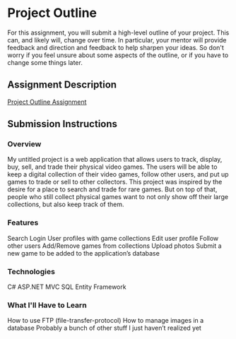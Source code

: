 # Project Outline
For this assignment, you will submit a high-level outline of your project. This can, and likely will, change over time. In particular, your mentor will provide feedback and direction and feedback to help sharpen your ideas. So don't worry if you feel unsure about some aspects of the outline, or if you have to change some things later.

## Assignment Description
[Project Outline Assignment](https://education.launchcode.org/liftoff/assignments/project-outline/)

## Submission Instructions

### Overview
My untitled project is a web application that allows users to track, display, buy, sell, and trade their physical video games. The users will be able to keep a digital collection of their video games, follow other users, and put up games to trade or sell to other collectors.
This project was inspired by the desire for a place to search and trade for rare games. But on top of that, people who still collect physical games want to not only show off their large collections, but also keep track of them.
### Features
Search
Login
User profiles with game collections
Edit user profile
Follow other users
Add/Remove games from collections
Upload photos
Submit a new game to be added to the application’s database
### Technologies
C#
ASP.NET MVC
SQL
Entity Framework
### What I'll Have to Learn
How to use FTP (file-transfer-protocol)
How to manage images in a database
Probably a bunch of other stuff I just haven’t realized yet
